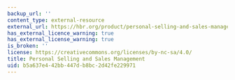 ```yaml
---
backup_url: ''
content_type: external-resource
external_url: https://hbr.org/product/personal-selling-and-sales-management/507039-PDF-ENG
has_external_licence_warning: true
has_external_license_warning: true
is_broken: ''
license: https://creativecommons.org/licenses/by-nc-sa/4.0/
title: Personal Selling and Sales Management
uid: b5a637e4-42bb-447d-b8bc-2d42fe229971
---
```

